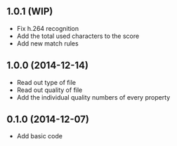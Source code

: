 ## 1.0.1 (WIP)

* Fix h.264 recognition
* Add the total used characters to the score
* Add new match rules

## 1.0.0 (2014-12-14)

* Read out type of file
* Read out quality of file
* Add the individual quality numbers of every property

## 0.1.0 (2014-12-07)

* Add basic code